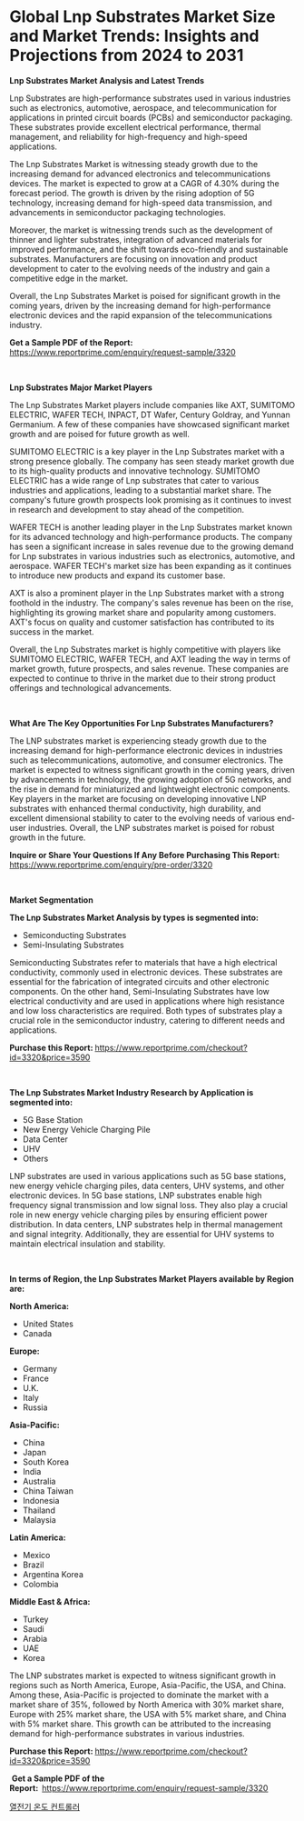 <p><h1>Global Lnp Substrates Market Size and Market Trends: Insights and Projections from 2024 to 2031</h1></p><p><strong>Lnp Substrates Market Analysis and Latest Trends</strong></p>
<p><p>Lnp Substrates are high-performance substrates used in various industries such as electronics, automotive, aerospace, and telecommunication for applications in printed circuit boards (PCBs) and semiconductor packaging. These substrates provide excellent electrical performance, thermal management, and reliability for high-frequency and high-speed applications.</p><p>The Lnp Substrates Market is witnessing steady growth due to the increasing demand for advanced electronics and telecommunications devices. The market is expected to grow at a CAGR of 4.30% during the forecast period. The growth is driven by the rising adoption of 5G technology, increasing demand for high-speed data transmission, and advancements in semiconductor packaging technologies.</p><p>Moreover, the market is witnessing trends such as the development of thinner and lighter substrates, integration of advanced materials for improved performance, and the shift towards eco-friendly and sustainable substrates. Manufacturers are focusing on innovation and product development to cater to the evolving needs of the industry and gain a competitive edge in the market.</p><p>Overall, the Lnp Substrates Market is poised for significant growth in the coming years, driven by the increasing demand for high-performance electronic devices and the rapid expansion of the telecommunications industry.</p></p>
<p><strong>Get a Sample PDF of the Report:&nbsp;</strong> <a href="https://www.reportprime.com/enquiry/request-sample/3320">https://www.reportprime.com/enquiry/request-sample/3320</a></p>
<p>&nbsp;</p>
<p><strong>Lnp Substrates Major Market Players</strong></p>
<p><p>The Lnp Substrates Market players include companies like AXT, SUMITOMO ELECTRIC, WAFER TECH, INPACT, DT Wafer, Century Goldray, and Yunnan Germanium. A few of these companies have showcased significant market growth and are poised for future growth as well.</p><p>SUMITOMO ELECTRIC is a key player in the Lnp Substrates market with a strong presence globally. The company has seen steady market growth due to its high-quality products and innovative technology. SUMITOMO ELECTRIC has a wide range of Lnp substrates that cater to various industries and applications, leading to a substantial market share. The company's future growth prospects look promising as it continues to invest in research and development to stay ahead of the competition.</p><p>WAFER TECH is another leading player in the Lnp Substrates market known for its advanced technology and high-performance products. The company has seen a significant increase in sales revenue due to the growing demand for Lnp substrates in various industries such as electronics, automotive, and aerospace. WAFER TECH's market size has been expanding as it continues to introduce new products and expand its customer base.</p><p>AXT is also a prominent player in the Lnp Substrates market with a strong foothold in the industry. The company's sales revenue has been on the rise, highlighting its growing market share and popularity among customers. AXT's focus on quality and customer satisfaction has contributed to its success in the market.</p><p>Overall, the Lnp Substrates market is highly competitive with players like SUMITOMO ELECTRIC, WAFER TECH, and AXT leading the way in terms of market growth, future prospects, and sales revenue. These companies are expected to continue to thrive in the market due to their strong product offerings and technological advancements.</p></p>
<p>&nbsp;</p>
<p><strong>What Are The Key Opportunities For Lnp Substrates Manufacturers?</strong></p>
<p><p>The LNP substrates market is experiencing steady growth due to the increasing demand for high-performance electronic devices in industries such as telecommunications, automotive, and consumer electronics. The market is expected to witness significant growth in the coming years, driven by advancements in technology, the growing adoption of 5G networks, and the rise in demand for miniaturized and lightweight electronic components. Key players in the market are focusing on developing innovative LNP substrates with enhanced thermal conductivity, high durability, and excellent dimensional stability to cater to the evolving needs of various end-user industries. Overall, the LNP substrates market is poised for robust growth in the future.</p></p>
<p><strong>Inquire or Share Your Questions If Any Before Purchasing This Report:</strong> <a href="https://www.reportprime.com/enquiry/pre-order/3320">https://www.reportprime.com/enquiry/pre-order/3320</a></p>
<p>&nbsp;</p>
<p><strong>Market Segmentation</strong></p>
<p><strong>The Lnp Substrates Market Analysis by types is segmented into:</strong></p>
<p><ul><li>Semiconducting Substrates</li><li>Semi-Insulating Substrates</li></ul></p>
<p><p>Semiconducting Substrates refer to materials that have a high electrical conductivity, commonly used in electronic devices. These substrates are essential for the fabrication of integrated circuits and other electronic components. On the other hand, Semi-Insulating Substrates have low electrical conductivity and are used in applications where high resistance and low loss characteristics are required. Both types of substrates play a crucial role in the semiconductor industry, catering to different needs and applications.</p></p>
<p><strong>Purchase this Report:&nbsp;</strong><a href="https://www.reportprime.com/checkout?id=3320&price=3590">https://www.reportprime.com/checkout?id=3320&price=3590</a></p>
<p>&nbsp;</p>
<p><strong>The Lnp Substrates Market Industry Research by Application is segmented into:</strong></p>
<p><ul><li>5G Base Station</li><li>New Energy Vehicle Charging Pile</li><li>Data Center</li><li>UHV</li><li>Others</li></ul></p>
<p><p>LNP substrates are used in various applications such as 5G base stations, new energy vehicle charging piles, data centers, UHV systems, and other electronic devices. In 5G base stations, LNP substrates enable high frequency signal transmission and low signal loss. They also play a crucial role in new energy vehicle charging piles by ensuring efficient power distribution. In data centers, LNP substrates help in thermal management and signal integrity. Additionally, they are essential for UHV systems to maintain electrical insulation and stability.</p></p>
<p>&nbsp;</p>
<p><strong>In terms of Region, the Lnp Substrates Market Players available by Region are:</strong></p>
<p>
    <p> <strong> North America: </strong>
        <ul>
            <li>United States</li>
            <li>Canada</li>
        </ul>
        </p> 
    <p> <strong> Europe: </strong>
        <ul>
            <li>Germany</li>
            <li>France</li>
            <li>U.K.</li>
            <li>Italy</li>
            <li>Russia</li>
        </ul>
        </p> 
    <p> <strong> Asia-Pacific: </strong>
        <ul>
            <li>China</li>
            <li>Japan</li>
            <li>South Korea</li>
            <li>India</li>
            <li>Australia</li>
            <li>China Taiwan</li>
            <li>Indonesia</li>
            <li>Thailand</li>
            <li>Malaysia</li>
        </ul>
        </p> 
    <p> <strong> Latin America: </strong>
        <ul>
            <li>Mexico</li>
            <li>Brazil</li>
            <li>Argentina Korea</li>
            <li>Colombia</li>
        </ul>
        </p> 
    <p> <strong> Middle East & Africa: </strong>
        <ul>
            <li>Turkey</li>
            <li>Saudi</li>
            <li>Arabia</li>
            <li>UAE</li>
            <li>Korea</li>
        </ul>
    </p>
    </p>
<p><p>The LNP substrates market is expected to witness significant growth in regions such as North America, Europe, Asia-Pacific, the USA, and China. Among these, Asia-Pacific is projected to dominate the market with a market share of 35%, followed by North America with 30% market share, Europe with 25% market share, the USA with 5% market share, and China with 5% market share. This growth can be attributed to the increasing demand for high-performance substrates in various industries.</p></p>
<p><strong>Purchase this Report: </strong><a href="https://www.reportprime.com/checkout?id=3320&price=3590">https://www.reportprime.com/checkout?id=3320&price=3590</a></p>
<p>&nbsp;<strong>Get a Sample PDF of the Report:&nbsp;&nbsp;</strong><a href="https://www.reportprime.com/enquiry/request-sample/3320">https://www.reportprime.com/enquiry/request-sample/3320</a></p>
<p><strong></strong></p>
<p><p><a href="https://github.com/jntpkh496620/Market-Research-Report-List-1/blob/main/430958412639.md">열전기 온도 컨트롤러</a></p></p>